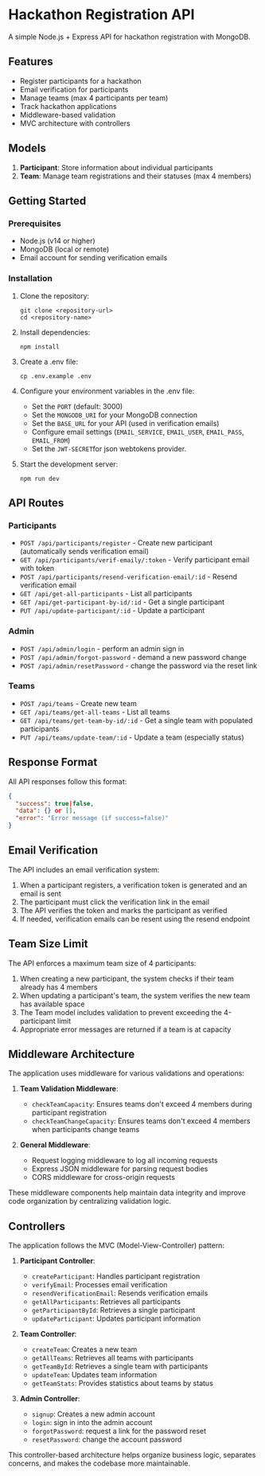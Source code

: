 # Hackathon Registration API

A simple Node.js + Express API for hackathon registration with MongoDB.

## Features

- Register participants for a hackathon
- Email verification for participants
- Manage teams (max 4 participants per team)
- Track hackathon applications
- Middleware-based validation
- MVC architecture with controllers

## Models

1. **Participant**: Store information about individual participants
2. **Team**: Manage team registrations and their statuses (max 4 members)

## Getting Started

### Prerequisites

- Node.js (v14 or higher)
- MongoDB (local or remote)
- Email account for sending verification emails

### Installation

1. Clone the repository:
   ```
   git clone <repository-url>
   cd <repository-name>
   ```

2. Install dependencies:
   ```
   npm install
   ```

3. Create a .env file:
   ```
   cp .env.example .env
   ```

4. Configure your environment variables in the .env file:
   - Set the `PORT` (default: 3000)
   - Set the `MONGODB_URI` for your MongoDB connection
   - Set the `BASE_URL` for your API (used in verification emails)
   - Configure email settings (`EMAIL_SERVICE`, `EMAIL_USER`, `EMAIL_PASS`, `EMAIL_FROM`)
   - Set the `JWT-SECRET`for json webtokens provider.

5. Start the development server:
   ```
   npm run dev
   ```

## API Routes

### Participants

- `POST /api/participants/register` - Create new participant (automatically sends verification email)
- `GET /api/participants/verif-emaily/:token` - Verify participant email with token
- `POST /api/participants/resend-verification-email/:id` - Resend verification email
- `GET /api/get-all-participants` - List all participants
- `GET /api/get-participant-by-id/:id` - Get a single participant
- `PUT /api/update-participant/:id` - Update a participant

### Admin 

- `POST /api/admin/login` - perform an admin sign in
- `POST /api/admin/forgot-password` - demand a new password change 
- `POST /api/admin/resetPassword` - change the password via the reset link

### Teams

- `POST /api/teams` - Create new team
- `GET /api/teams/get-all-teams` - List all teams
- `GET /api/teams/get-team-by-id/:id` - Get a single team with populated participants
- `PUT /api/teams/update-team/:id` - Update a team (especially status)

## Response Format

All API responses follow this format:
```json
{
  "success": true|false,
  "data": {} or [],
  "error": "Error message (if success=false)"
}
```

## Email Verification

The API includes an email verification system:

1. When a participant registers, a verification token is generated and an email is sent
2. The participant must click the verification link in the email
3. The API verifies the token and marks the participant as verified
4. If needed, verification emails can be resent using the resend endpoint 

## Team Size Limit

The API enforces a maximum team size of 4 participants:

1. When creating a new participant, the system checks if their team already has 4 members
2. When updating a participant's team, the system verifies the new team has available space
3. The Team model includes validation to prevent exceeding the 4-participant limit
4. Appropriate error messages are returned if a team is at capacity

## Middleware Architecture

The application uses middleware for various validations and operations:

1. **Team Validation Middleware**:
   - `checkTeamCapacity`: Ensures teams don't exceed 4 members during participant registration
   - `checkTeamChangeCapacity`: Ensures teams don't exceed 4 members when participants change teams

2. **General Middleware**:
   - Request logging middleware to log all incoming requests
   - Express JSON middleware for parsing request bodies
   - CORS middleware for cross-origin requests

These middleware components help maintain data integrity and improve code organization by centralizing validation logic.

## Controllers

The application follows the MVC (Model-View-Controller) pattern:

1. **Participant Controller**:
   - `createParticipant`: Handles participant registration
   - `verifyEmail`: Processes email verification
   - `resendVerificationEmail`: Resends verification emails
   - `getAllParticipants`: Retrieves all participants
   - `getParticipantById`: Retrieves a single participant
   - `updateParticipant`: Updates participant information

2. **Team Controller**:
   - `createTeam`: Creates a new team
   - `getAllTeams`: Retrieves all teams with participants
   - `getTeamById`: Retrieves a single team with participants
   - `updateTeam`: Updates team information
   - `getTeamStats`: Provides statistics about teams by status

3. **Admin Controller**:
   - `signup`: Creates a new admin account
   - `login`: sign in into the admin account
   - `forgotPassword`: request a link for the password reset
   - `resetPassword`: change the account password



This controller-based architecture helps organize business logic, separates concerns, and makes the codebase more maintainable. 
